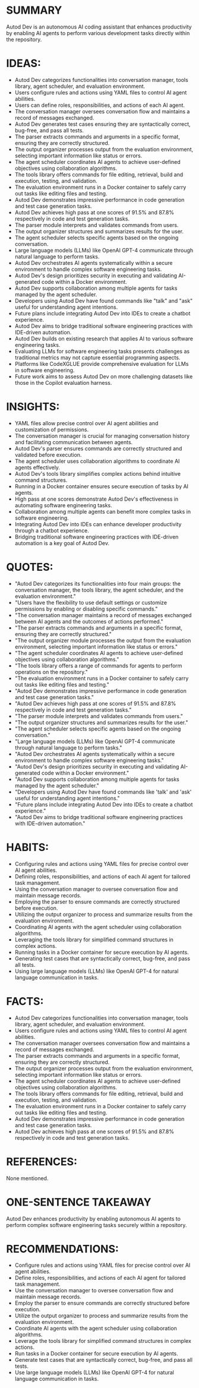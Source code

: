 # SUMMARY
Autod Dev is an autonomous AI coding assistant that enhances productivity by enabling AI agents to perform various development tasks directly within the repository.

# IDEAS:
- Autod Dev categorizes functionalities into conversation manager, tools library, agent scheduler, and evaluation environment.
- Users configure rules and actions using YAML files to control AI agent abilities.
- Users can define roles, responsibilities, and actions of each AI agent.
- The conversation manager oversees conversation flow and maintains a record of messages exchanged.
- Autod Dev generates test cases ensuring they are syntactically correct, bug-free, and pass all tests.
- The parser extracts commands and arguments in a specific format, ensuring they are correctly structured.
- The output organizer processes output from the evaluation environment, selecting important information like status or errors.
- The agent scheduler coordinates AI agents to achieve user-defined objectives using collaboration algorithms.
- The tools library offers commands for file editing, retrieval, build and execution, testing, and validation.
- The evaluation environment runs in a Docker container to safely carry out tasks like editing files and testing.
- Autod Dev demonstrates impressive performance in code generation and test case generation tasks.
- Autod Dev achieves high pass at one scores of 91.5% and 87.8% respectively in code and test generation tasks.
- The parser module interprets and validates commands from users.
- The output organizer structures and summarizes results for the user.
- The agent scheduler selects specific agents based on the ongoing conversation.
- Large language models (LLMs) like OpenAI GPT-4 communicate through natural language to perform tasks.
- Autod Dev orchestrates AI agents systematically within a secure environment to handle complex software engineering tasks.
- Autod Dev's design prioritizes security in executing and validating AI-generated code within a Docker environment.
- Autod Dev supports collaboration among multiple agents for tasks managed by the agent scheduler.
- Developers using Autod Dev have found commands like "talk" and "ask" useful for understanding agent intentions.
- Future plans include integrating Autod Dev into IDEs to create a chatbot experience.
- Autod Dev aims to bridge traditional software engineering practices with IDE-driven automation.
- Autod Dev builds on existing research that applies AI to various software engineering tasks.
- Evaluating LLMs for software engineering tasks presents challenges as traditional metrics may not capture essential programming aspects.
- Platforms like CodeXGLUE provide comprehensive evaluation for LLMs in software engineering.
- Future work aims to assess Autod Dev on more challenging datasets like those in the Copilot evaluation harness.

# INSIGHTS:
- YAML files allow precise control over AI agent abilities and customization of permissions.
- The conversation manager is crucial for managing conversation history and facilitating communication between agents.
- Autod Dev's parser ensures commands are correctly structured and validated before execution.
- The agent scheduler uses collaboration algorithms to coordinate AI agents effectively.
- Autod Dev's tools library simplifies complex actions behind intuitive command structures.
- Running in a Docker container ensures secure execution of tasks by AI agents.
- High pass at one scores demonstrate Autod Dev's effectiveness in automating software engineering tasks.
- Collaboration among multiple agents can benefit more complex tasks in software engineering.
- Integrating Autod Dev into IDEs can enhance developer productivity through a chatbot experience.
- Bridging traditional software engineering practices with IDE-driven automation is a key goal of Autod Dev.

# QUOTES:
- "Autod Dev categorizes its functionalities into four main groups: the conversation manager, the tools library, the agent scheduler, and the evaluation environment."
- "Users have the flexibility to use default settings or customize permissions by enabling or disabling specific commands."
- "The conversation manager maintains a record of messages exchanged between AI agents and the outcomes of actions performed."
- "The parser extracts commands and arguments in a specific format, ensuring they are correctly structured."
- "The output organizer module processes the output from the evaluation environment, selecting important information like status or errors."
- "The agent scheduler coordinates AI agents to achieve user-defined objectives using collaboration algorithms."
- "The tools library offers a range of commands for agents to perform operations on the repository."
- "The evaluation environment runs in a Docker container to safely carry out tasks like editing files and testing."
- "Autod Dev demonstrates impressive performance in code generation and test case generation tasks."
- "Autod Dev achieves high pass at one scores of 91.5% and 87.8% respectively in code and test generation tasks."
- "The parser module interprets and validates commands from users."
- "The output organizer structures and summarizes results for the user."
- "The agent scheduler selects specific agents based on the ongoing conversation."
- "Large language models (LLMs) like OpenAI GPT-4 communicate through natural language to perform tasks."
- "Autod Dev orchestrates AI agents systematically within a secure environment to handle complex software engineering tasks."
- "Autod Dev's design prioritizes security in executing and validating AI-generated code within a Docker environment."
- "Autod Dev supports collaboration among multiple agents for tasks managed by the agent scheduler."
- "Developers using Autod Dev have found commands like 'talk' and 'ask' useful for understanding agent intentions."
- "Future plans include integrating Autod Dev into IDEs to create a chatbot experience."
- "Autod Dev aims to bridge traditional software engineering practices with IDE-driven automation."

# HABITS:
- Configuring rules and actions using YAML files for precise control over AI agent abilities.
- Defining roles, responsibilities, and actions of each AI agent for tailored task management.
- Using the conversation manager to oversee conversation flow and maintain message records.
- Employing the parser to ensure commands are correctly structured before execution.
- Utilizing the output organizer to process and summarize results from the evaluation environment.
- Coordinating AI agents with the agent scheduler using collaboration algorithms.
- Leveraging the tools library for simplified command structures in complex actions.
- Running tasks in a Docker container for secure execution by AI agents.
- Generating test cases that are syntactically correct, bug-free, and pass all tests.
- Using large language models (LLMs) like OpenAI GPT-4 for natural language communication in tasks.

# FACTS:
- Autod Dev categorizes functionalities into conversation manager, tools library, agent scheduler, and evaluation environment.
- Users configure rules and actions using YAML files to control AI agent abilities.
- The conversation manager oversees conversation flow and maintains a record of messages exchanged.
- The parser extracts commands and arguments in a specific format, ensuring they are correctly structured.
- The output organizer processes output from the evaluation environment, selecting important information like status or errors.
- The agent scheduler coordinates AI agents to achieve user-defined objectives using collaboration algorithms.
- The tools library offers commands for file editing, retrieval, build and execution, testing, and validation.
- The evaluation environment runs in a Docker container to safely carry out tasks like editing files and testing.
- Autod Dev demonstrates impressive performance in code generation and test case generation tasks.
- Autod Dev achieves high pass at one scores of 91.5% and 87.8% respectively in code and test generation tasks.

# REFERENCES:
None mentioned.

# ONE-SENTENCE TAKEAWAY
Autod Dev enhances productivity by enabling autonomous AI agents to perform complex software engineering tasks securely within a repository.

# RECOMMENDATIONS:
- Configure rules and actions using YAML files for precise control over AI agent abilities.
- Define roles, responsibilities, and actions of each AI agent for tailored task management.
- Use the conversation manager to oversee conversation flow and maintain message records.
- Employ the parser to ensure commands are correctly structured before execution.
- Utilize the output organizer to process and summarize results from the evaluation environment.
- Coordinate AI agents with the agent scheduler using collaboration algorithms.
- Leverage the tools library for simplified command structures in complex actions.
- Run tasks in a Docker container for secure execution by AI agents.
- Generate test cases that are syntactically correct, bug-free, and pass all tests.
- Use large language models (LLMs) like OpenAI GPT-4 for natural language communication in tasks.